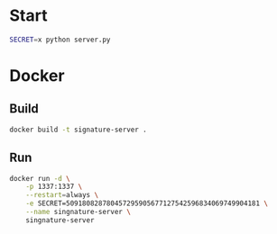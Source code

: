 # Start

```sh
SECRET=x python server.py
```

# Docker

## Build

```sh
docker build -t signature-server .
```

## Run

```sh
docker run -d \
    -p 1337:1337 \
    --restart=always \
    -e SECRET=509180828780457295905677127542596834069749904181 \
    --name singnature-server \
    singnature-server
```
